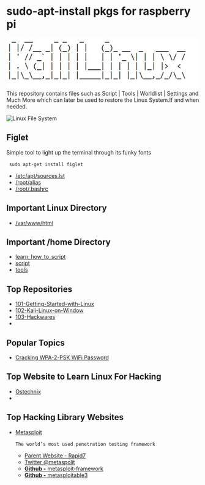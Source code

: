 # sudo-apt-install pkgs for raspberry pi


![Kali Linux Figlet](https://github.com/SanjeevStephan/Figlets/blob/master/images/figlet-kali-linux.jpg) <br/>
This repository contains files such as Script | Tools | Worldlist | Settings and Much More which can later be used to restore the Linux System.If and when needed. 

![Linux File System](https://lcom.static.linuxfound.org/sites/lcom/files/standard-unix-filesystem-hierarchy.png)


## Figlet
Simple tool to light up the terminal through its funky fonts
          
     sudo apt-get install figlet

* <a href="https://github.com/SanjeevStephan/Kali-Linux/blob/master/etc/apt/sources.list">/etc/apt/sources.lst </a>
* <a href="https://github.com/SanjeevStephan/Kali-Linux/blob/master/root/alias">/root/alias </a> 
* <a href="https://github.com/SanjeevStephan/Kali-Linux/blob/master/root/bashrc">/root/.bashrc </a>

## Important Linux Directory
* <a href="https://github.com/SanjeevStephan/Kali-Linux/tree/master/var/www/html">/var/www/html</a> 

## Important /home Directory
* <a href="https://github.com/SanjeevStephan/Kali-Linux/tree/master/home/script/learn_how_to_script">learn_how_to_script </a>
* <a href="https://github.com/SanjeevStephan/Kali-Linux/blob/master/home/script/readme.md">script </a> 
* <a href="https://github.com/SanjeevStephan/Kali-Linux/blob/master/home/tools/README.md">tools</a> 

## Top Repositories 
* <a href="https://github.com/SanjeevStephan/Linux/tree/master/101-Getting-Started-with-Linux">101-Getting-Started-with-Linux</a>
* <a href="https://github.com/SanjeevStephan/Linux/tree/master/102-Kali-Linux-on-Window">102-Kali-Linux-on-Window</a>
* <a href="https://github.com/SanjeevStephan/Linux/tree/master/103-Hackwares">103-Hackwares</a>
* <a href=""></a>

## Popular Topics
* <a href="https://github.com/SanjeevStephan/Kali-Linux/tree/master/home/script/wifi_hacking">Cracking WPA-2-PSK WiFi Password</a>

## Top Website to Learn Linux For Hacking
* <a href="https://www.ostechnix.com/">Ostechnix</a>
* <a href=""></a>

## Top Hacking Library Websites
* <a href="https://www.metasploit.com/">Metasploit</a>

      The world’s most used penetration testing framework
     * <a href="https://www.rapid7.com/">Parent Website - Rapid7</a>
     * <a href="https://twitter.com/metasploit">Twitter @metaspolit</a>
     * <a href="https://github.com/rapid7/metasploit-framework"><b>Github -</b> metasploit-framework </a>
     * <a href="https://github.com/rapid7/metasploitable3"><b>Github  -</b> metasploitable3</a>
